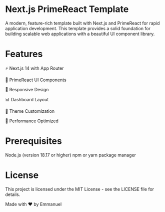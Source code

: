 # Next.js PrimeReact Template
A modern, feature-rich template built with Next.js and PrimeReact for rapid application development. This template provides a solid foundation for building scalable web applications with a beautiful UI component library.

# Features

⚡ Next.js 14 with App Router

🎨 PrimeReact UI Components

📱 Responsive Design

📊 Dashboard Layout

🎨 Theme Customization

🚀 Performance Optimized

# Prerequisites

Node.js (version 18.17 or higher)
npm or yarn package manager

# License

This project is licensed under the MIT License - see the LICENSE file for details.


Made with ❤️ by Emmanuel